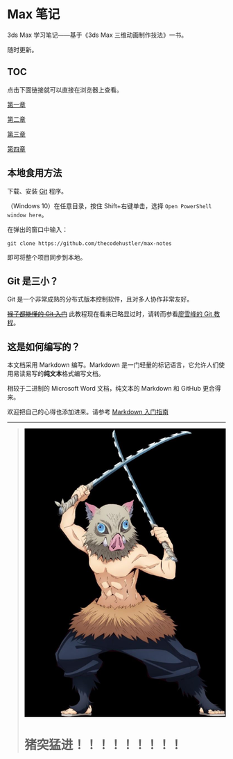 # Max 笔记

3ds Max 学习笔记——基于《3ds Max 三维动画制作技法》一书。

随时更新。

## TOC

点击下面链接就可以直接在浏览器上查看。

[第一章](Chap-1/note.md)

[第二章](Chap-2/note.md)

[第三章](Chap-3/note.md)

[第四章](Chap-4/note.md)

## 本地食用方法

下载、安装 [Git](https://git-scm.com/downloads) 程序。

（Windows 10）在任意目录，按住 Shift+右键单击，选择 `Open PowerShell window here`。

在弹出的窗口中输入：

    git clone https://github.com/thecodehustler/max-notes

即可将整个项目同步到本地。

## Git 是三小？

Git 是一个非常成熟的分布式版本控制软件，且对多人协作非常友好。

~~[猴子都能懂的 Git 入门](https://backlog.com/git-tutorial/cn/)~~ 此教程现在看来已略显过时，请转而参看[廖雪峰的 Git 教程](https://www.liaoxuefeng.com/wiki/896043488029600)。

## 这是如何编写的？

本文档采用 Markdown 编写。Markdown 是一门轻量的标记语言，它允许人们使用易读易写的**纯文本**格式编写文档。

相较于二进制的 Microsoft Word 文档，纯文本的 Markdown 和 GitHub 更合得来。

欢迎把自己的心得也添加进来。请参考 [Markdown 入门指南](https://zhuanlan.zhihu.com/p/25411810)

---

[sigh]: 就国内这狗屁倒灶的中文互联网环境啊……不过欣慰的是还是有人愿意向她贡献原创内容。感谢那些辛勤耕耘的内容创作者们。

> ![](hashibira-inosuke.jpg)
> # 猪突猛进！！！！！！！！！